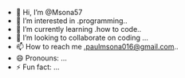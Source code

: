 - 👋 Hi, I’m @Msona57
- 👀 I’m interested in .programming..
- 🌱 I’m currently learning .how to code..
- 💞️ I’m looking to collaborate on coding ...
- 📫 How to reach me .paulmsona016@gmail.com..
- 😄 Pronouns: ...
- ⚡ Fun fact: ...

<!---
Msona57/Msona57 is a ✨ special ✨ repository because its `README.md` (this file) appears on your GitHub profile.
You can click the Preview link to take a look at your changes.
--->
